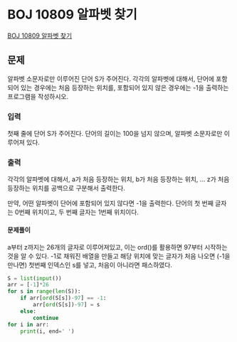 # BOJ 10809 알파벳 찾기
[BOJ 10809 알파벳 찾기](https://www.acmicpc.net/problem/10809)
## 문제
알파벳 소문자로만 이루어진 단어 S가 주어진다. 각각의 알파벳에 대해서, 단어에 포함되어 있는 경우에는 처음 등장하는 위치를, 포함되어 있지 않은 경우에는 -1을 출력하는 프로그램을 작성하시오.

### 입력
첫째 줄에 단어 S가 주어진다. 단어의 길이는 100을 넘지 않으며, 알파벳 소문자로만 이루어져 있다.

### 출력
각각의 알파벳에 대해서, a가 처음 등장하는 위치, b가 처음 등장하는 위치, ... z가 처음 등장하는 위치를 공백으로 구분해서 출력한다.

만약, 어떤 알파벳이 단어에 포함되어 있지 않다면 -1을 출력한다. 단어의 첫 번째 글자는 0번째 위치이고, 두 번째 글자는 1번째 위치이다.
#### 문제풀이
a부터 z까지는 26개의 글자로 이루어져있고, 이는 ord()를 활용하면 97부터 시작하는 것을 알 수 있다.  -1로 채워진 배열을 만들고 해당 위치에 맞는 글자가 처음 나오면 (-1을 만나면) 첫번째 인덱스인 s를 넣고, 처음이 아니라면 패스하였다. 
```python
S = list(input())
arr = [-1]*26
for s in range(len(S)):
    if arr[ord(S[s])-97] == -1:
        arr[ord(S[s])-97] = s
    else:
        continue
for i in arr:
    print(i, end=' ')
```